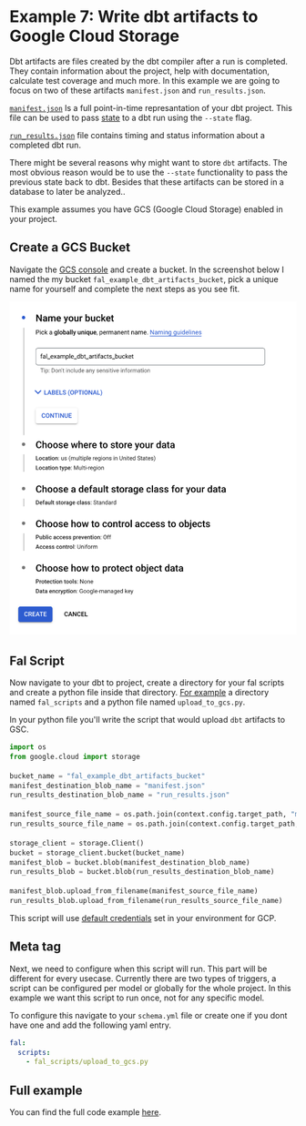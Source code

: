 # Example 7: Write dbt artifacts to Google Cloud Storage

Dbt artifacts are files created by the dbt compiler after a run is completed. They contain information about the project, help with documentation, calculate test coverage and much more. In this example we are going to focus on two of these artifacts `manifest.json` and `run_results.json`.

[`manifest.json`](https://docs.getdbt.com/reference/artifacts/manifest-json) Is a full point-in-time represantation of your dbt project. This file can be used to pass [state](https://docs.getdbt.com/docs/guides/understanding-state) to a dbt run using the `--state` flag.

[`run_results.json`](https://docs.getdbt.com/reference/artifacts/run-results-json) file contains timing and status information about a completed dbt run.

There might be several reasons why might want to store `dbt` artifacts. The most obvious reason would be to use the `--state` functionality to pass the previous state back to dbt. Besides that these artifacts can be stored in a database to later be analyzed..

This example assumes you have GCS (Google Cloud Storage) enabled in your project.

## Create a GCS Bucket

Navigate the [GCS console](https://console.cloud.google.com/storage/browser) and create a bucket. In the screenshot below I named the my bucket `fal_example_dbt_artifacts_bucket`, pick a unique name for yourself and complete the next steps as you see fit.

![GCS bucket creation](gcs_bucket.png)

## Fal Script

Now navigate to your dbt to project, create a directory for your fal scripts and create a python file inside that directory. [For example](https://github.com/fal-ai/fal_dbt_examples/tree/main/fal_scripts/upload_to_gcs.py) a directory named `fal_scripts` and a python file named `upload_to_gcs.py`.

In your python file you'll write the script that would upload `dbt` artifacts to GSC.

```python
import os
from google.cloud import storage

bucket_name = "fal_example_dbt_artifacts_bucket"
manifest_destination_blob_name = "manifest.json"
run_results_destination_blob_name = "run_results.json"

manifest_source_file_name = os.path.join(context.config.target_path, "manifest.json")
run_results_source_file_name = os.path.join(context.config.target_path, "run_results.json")

storage_client = storage.Client()
bucket = storage_client.bucket(bucket_name)
manifest_blob = bucket.blob(manifest_destination_blob_name)
run_results_blob = bucket.blob(run_results_destination_blob_name)

manifest_blob.upload_from_filename(manifest_source_file_name)
run_results_blob.upload_from_filename(run_results_source_file_name)
```

This script will use [default credentials](https://cloud.google.com/docs/authentication/production) set in your environment for GCP.

## Meta tag

Next, we need to configure when this script will run. This part will be different for every usecase. Currently there are two types of triggers, a script can be configured per model or globally for the whole project. In this example we want this script to run once, not for any specific model.

To configure this navigate to your `schema.yml` file or create one if you dont have one and add the following yaml entry.

```yaml
fal:
  scripts:
    - fal_scripts/upload_to_gcs.py
```

## Full example
You can find the full code example [here](https://github.com/fal-ai/fal_dbt_examples/blob/main/fal_scripts).
